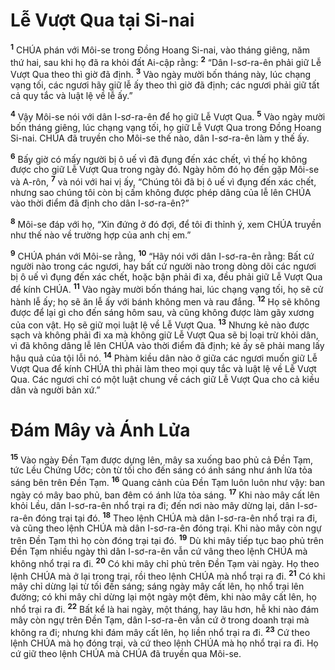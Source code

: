 

# Lễ Vượt Qua tại Si-nai
<sup><b>1</b></sup> CHÚA phán với Môi-se trong Đồng Hoang Si-nai, vào tháng giêng, năm thứ hai, sau khi họ đã ra khỏi đất Ai-cập rằng: <sup><b>2</b></sup> “Dân I-sơ-ra-ên phải giữ Lễ Vượt Qua theo thì giờ đã định. <sup><b>3</b></sup> Vào ngày mười bốn tháng này, lúc chạng vạng tối, các ngươi hãy giữ lễ ấy theo thì giờ đã định; các ngươi phải giữ tất cả quy tắc và luật lệ về lễ ấy.”

<sup><b>4</b></sup> Vậy Môi-se nói với dân I-sơ-ra-ên để họ giữ Lễ Vượt Qua. <sup><b>5</b></sup> Vào ngày mười bốn tháng giêng, lúc chạng vạng tối, họ giữ Lễ Vượt Qua trong Đồng Hoang Si-nai. CHÚA đã truyền cho Môi-se thế nào, dân I-sơ-ra-ên làm y thế ấy.

<sup><b>6</b></sup> Bấy giờ có mấy người bị ô uế vì đã đụng đến xác chết, vì thế họ không được cho giữ Lễ Vượt Qua trong ngày đó. Ngày hôm đó họ đến gặp Môi-se và A-rôn, <sup><b>7</b></sup> và nói với hai vị ấy, “Chúng tôi đã bị ô uế vì đụng đến xác chết, nhưng sao chúng tôi còn bị cấm không được phép dâng của lễ lên CHÚA vào thời điểm đã định cho dân I-sơ-ra-ên?”

<sup><b>8</b></sup> Môi-se đáp với họ, “Xin đứng ở đó đợi, để tôi đi thỉnh ý, xem CHÚA truyền như thế nào về trường hợp của anh chị em.”

<sup><b>9</b></sup> CHÚA phán với Môi-se rằng, <sup><b>10</b></sup> “Hãy nói với dân I-sơ-ra-ên rằng: Bất cứ người nào trong các ngươi, hay bất cứ người nào trong dòng dõi các ngươi bị ô uế vì đụng đến xác chết, hoặc bận phải đi xa, đều phải giữ Lễ Vượt Qua để kính CHÚA. <sup><b>11</b></sup> Vào ngày mười bốn tháng hai, lúc chạng vạng tối, họ sẽ cử hành lễ ấy; họ sẽ ăn lễ ấy với bánh không men và rau đắng. <sup><b>12</b></sup> Họ sẽ không được để lại gì cho đến sáng hôm sau, và cũng không được làm gãy xương của con vật. Họ sẽ giữ mọi luật lệ về Lễ Vượt Qua. <sup><b>13</b></sup> Nhưng kẻ nào được sạch và không phải đi xa mà không giữ Lễ Vượt Qua sẽ bị loại trừ khỏi dân, vì đã không dâng lễ lên CHÚA vào thời điểm đã định; kẻ ấy sẽ phải mang lấy hậu quả của tội lỗi nó. <sup><b>14</b></sup> Phàm kiều dân nào ở giữa các ngươi muốn giữ Lễ Vượt Qua để kính CHÚA thì phải làm theo mọi quy tắc và luật lệ về Lễ Vượt Qua. Các ngươi chỉ có một luật chung về cách giữ Lễ Vượt Qua cho cả kiều dân và người bản xứ.”

# Đám Mây và Ánh Lửa
<sup><b>15</b></sup> Vào ngày Đền Tạm được dựng lên, mây sa xuống bao phủ cả Đền Tạm, tức Lều Chứng Ước; còn từ tối cho đến sáng có ánh sáng như ánh lửa tỏa sáng bên trên Đền Tạm. <sup><b>16</b></sup> Quang cảnh của Đền Tạm luôn luôn như vậy: ban ngày có mây bao phủ, ban đêm có ánh lửa tỏa sáng. <sup><b>17</b></sup> Khi nào mây cất lên khỏi Lều, dân I-sơ-ra-ên nhổ trại ra đi; đến nơi nào mây dừng lại, dân I-sơ-ra-ên đóng trại tại đó. <sup><b>18</b></sup> Theo lệnh CHÚA mà dân I-sơ-ra-ên nhổ trại ra đi, và cũng theo lệnh CHÚA mà dân I-sơ-ra-ên đóng trại. Khi nào mây còn ngự trên Đền Tạm thì họ còn đóng trại tại đó. <sup><b>19</b></sup> Dù khi mây tiếp tục bao phủ trên Đền Tạm nhiều ngày thì dân I-sơ-ra-ên vẫn cứ vâng theo lệnh CHÚA mà không nhổ trại ra đi. <sup><b>20</b></sup> Có khi mây chỉ phủ trên Đền Tạm vài ngày. Họ theo lệnh CHÚA mà ở lại trong trại, rồi theo lệnh CHÚA mà nhổ trại ra đi. <sup><b>21</b></sup> Có khi mây chỉ dừng lại từ tối đến sáng; sáng ngày mây cất lên, họ nhổ trại lên đường; có khi mây chỉ dừng lại một ngày một đêm, khi nào mây cất lên, họ nhổ trại ra đi. <sup><b>22</b></sup> Bất kể là hai ngày, một tháng, hay lâu hơn, hễ khi nào đám mây còn ngự trên Đền Tạm, dân I-sơ-ra-ên vẫn cứ ở trong doanh trại mà không ra đi; nhưng khi đám mây cất lên, họ liền nhổ trại ra đi. <sup><b>23</b></sup> Cứ theo lệnh CHÚA mà họ đóng trại, và cứ theo lệnh CHÚA mà họ nhổ trại ra đi. Họ cứ giữ theo lệnh CHÚA mà CHÚA đã truyền qua Môi-se.

